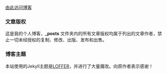 
[由此访问博客](roulan2000.github.io)
### 文章版权

这是我的个人博客，**_posts** 文件夹内的所有文章版权均属于列出的文章作者，禁止一切未经授权的复制、修改、出版、发布和出售。

### 博客主题

本站使用的Jekyll主题是[LOFFER](https://fromendworld.github.io/LOFFER/)，并进行了大量魔改。向原作者表示感谢！
